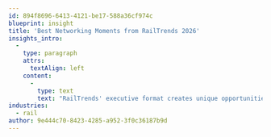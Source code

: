 ```yaml
---
id: 894f8696-6413-4121-be17-588a36cf974c
blueprint: insight
title: 'Best Networking Moments from RailTrends 2026'
insights_intro:
  -
    type: paragraph
    attrs:
      textAlign: left
    content:
      -
        type: text
        text: "RailTrends' executive format creates unique opportunities for substantive conversations with industry leaders you'd rarely access elsewhere. This year's event delivered exceptional networking moments that led to genuine insights and potential collaborations. Here are the connections and conversations that made this year's conference memorable."
industries:
  - rail
author: 9e444c70-8423-4285-a952-3f0c36187b9d
---
```

